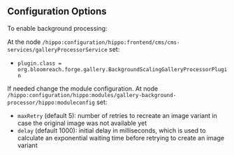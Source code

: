 <!--
  Copyright 2017-2019 BloomReach Inc (https://www.bloomreach.com)

  Licensed under the Apache License, Version 2.0 (the "License");
  you may not use this file except in compliance with the License.
  You may obtain a copy of the License at

   http://www.apache.org/licenses/LICENSE-2.0

  Unless required by applicable law or agreed to in writing, software
  distributed under the License is distributed on an "AS IS" BASIS,
  WITHOUT WARRANTIES OR CONDITIONS OF ANY KIND, either express or implied.
  See the License for the specific language governing permissions and
  limitations under the License.
  -->
## Configuration Options
To enable background processing:

At the node ``/hippo:configuration/hippo:frontend/cms/cms-services/galleryProcessorService`` set:

+ ``plugin.class = org.bloomreach.forge.gallery.BackgroundScalingGalleryProcessorPlugin``


If needed change the module configuration. At node ``/hippo:configuration/hippo:modules/gallery-background-processor/hippo:moduleconfig`` set:

+ ``maxRetry`` (default 5): number of retries to recreate an image variant in case the original image was not available yet
+ ``delay`` (default 1000): initial delay in milliseconds, which is used to calculate an exponential waiting time before retrying to create an image variant
